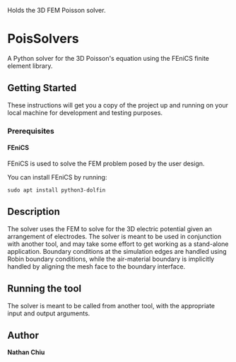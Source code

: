 Holds the 3D FEM Poisson solver.

# PoisSolvers

A Python solver for the 3D Poisson's equation using the FEniCS finite element library.

## Getting Started

These instructions will get you a copy of the project up and running on your local machine for development and testing purposes.

### Prerequisites

#### FEniCS

FEniCS is used to solve the FEM problem posed by the user design.

You can install FEniCS by running:
```
sudo apt install python3-dolfin
```

## Description

The solver uses the FEM to solve for the 3D electric potential given an arrangement of electrodes. The solver is meant to be used in conjunction with another tool, and may take some effort to get working as a stand-alone application.
Boundary conditions at the simulation edges are handled using Robin boundary conditions, while the air-material boundary is implicitly handled by aligning the mesh face to the boundary interface.

## Running the tool

The solver is meant to be called from another tool, with the appropriate input and output arguments.

## Author

**Nathan Chiu**
